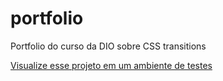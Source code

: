 # portfolio
Portfolio do curso da DIO sobre CSS transitions

<a href="https://celadon-pie-465ca9.netlify.app/" target="_blank"> Visualize esse projeto em um ambiente de testes </a>
